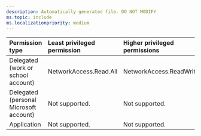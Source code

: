 ```yaml
---
description: Automatically generated file. DO NOT MODIFY
ms.topic: include
ms.localizationpriority: medium
---
```


|Permission type|Least privileged permission|Higher privileged permissions|
|:---|:---|:---|
|Delegated (work or school account)|NetworkAccess.Read.All|NetworkAccess.ReadWrite.All|
|Delegated (personal Microsoft account)|Not supported.|Not supported.|
|Application|Not supported.|Not supported.|
